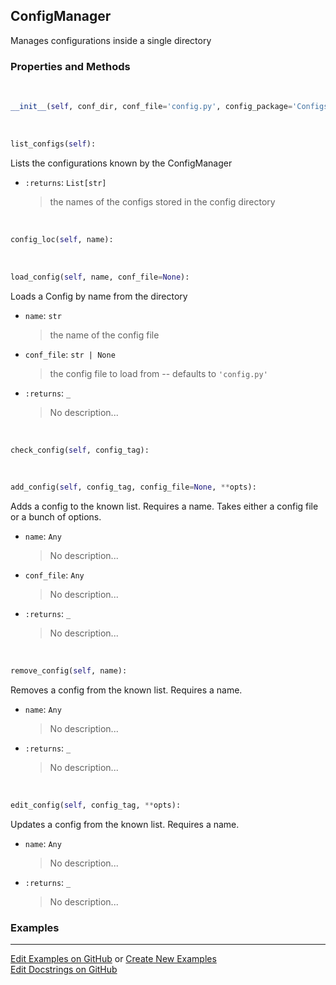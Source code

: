 ## <a id="RynLib.RynUtils.ConfigManager.ConfigManager">ConfigManager</a>
Manages configurations inside a single directory

### Properties and Methods
<a id="RynLib.RynUtils.ConfigManager.ConfigManager.__init__" class="docs-object-method">&nbsp;</a>
```python
__init__(self, conf_dir, conf_file='config.py', config_package='Configs'): 
```

<a id="RynLib.RynUtils.ConfigManager.ConfigManager.list_configs" class="docs-object-method">&nbsp;</a>
```python
list_configs(self): 
```
Lists the configurations known by the ConfigManager
- `:returns`: `List[str]`
    >the names of the configs stored in the config directory

<a id="RynLib.RynUtils.ConfigManager.ConfigManager.config_loc" class="docs-object-method">&nbsp;</a>
```python
config_loc(self, name): 
```

<a id="RynLib.RynUtils.ConfigManager.ConfigManager.load_config" class="docs-object-method">&nbsp;</a>
```python
load_config(self, name, conf_file=None): 
```
Loads a Config by name from the directory
- `name`: `str`
    >the name of the config file
- `conf_file`: `str | None`
    >the config file to load from -- defaults to `'config.py'`
- `:returns`: `_`
    >No description...

<a id="RynLib.RynUtils.ConfigManager.ConfigManager.check_config" class="docs-object-method">&nbsp;</a>
```python
check_config(self, config_tag): 
```

<a id="RynLib.RynUtils.ConfigManager.ConfigManager.add_config" class="docs-object-method">&nbsp;</a>
```python
add_config(self, config_tag, config_file=None, **opts): 
```
Adds a config to the known list. Requires a name. Takes either a config file or a bunch of options.
- `name`: `Any`
    >No description...
- `conf_file`: `Any`
    >No description...
- `:returns`: `_`
    >No description...

<a id="RynLib.RynUtils.ConfigManager.ConfigManager.remove_config" class="docs-object-method">&nbsp;</a>
```python
remove_config(self, name): 
```
Removes a config from the known list. Requires a name.
- `name`: `Any`
    >No description...
- `:returns`: `_`
    >No description...

<a id="RynLib.RynUtils.ConfigManager.ConfigManager.edit_config" class="docs-object-method">&nbsp;</a>
```python
edit_config(self, config_tag, **opts): 
```
Updates a config from the known list. Requires a name.
- `name`: `Any`
    >No description...
- `:returns`: `_`
    >No description...

### Examples


___

[Edit Examples on GitHub](https://github.com/McCoyGroup/References/edit/gh-pages/Documentation/examples/RynLib/RynUtils/ConfigManager/ConfigManager.md) or 
[Create New Examples](https://github.com/McCoyGroup/References/new/gh-pages/?filename=Documentation/examples/RynLib/RynUtils/ConfigManager/ConfigManager.md) <br/>
[Edit Docstrings on GitHub](https://github.com/McCoyGroup/RynLib/edit/master/RynUtils/ConfigManager.py?message=Update%20Docs)